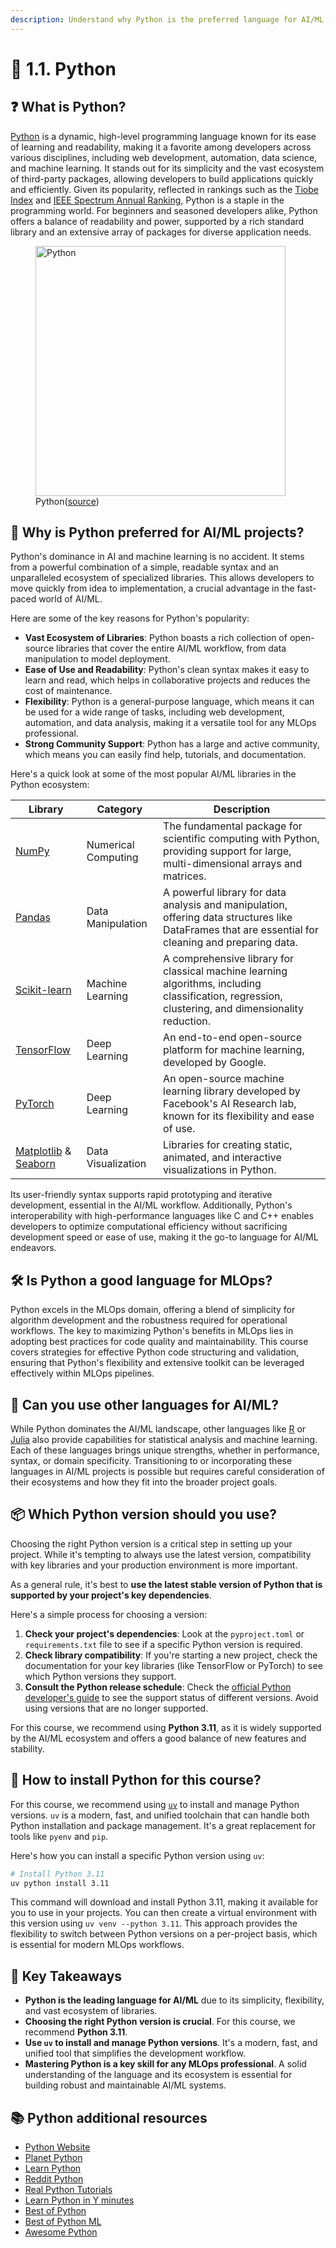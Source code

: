 ```yaml
---
description: Understand why Python is the preferred language for AI/ML projects and learn how to choose the right Python version and install it for your development environment.
---
```


# 🐍 1.1. Python

## ❓ What is Python?

[Python](https://www.python.org/) is a dynamic, high-level programming language known for its ease of learning and readability, making it a favorite among developers across various disciplines, including web development, automation, data science, and machine learning. It stands out for its simplicity and the vast ecosystem of third-party packages, allowing developers to build applications quickly and efficiently. Given its popularity, reflected in rankings such as the [Tiobe Index](https://www.tiobe.com/tiobe-index/) and [IEEE Spectrum Annual Ranking](https://spectrum.ieee.org/the-top-programming-languages-2023), Python is a staple in the programming world. For beginners and seasoned developers alike, Python offers a balance of readability and power, supported by a rich standard library and an extensive array of packages for diverse application needs.

<figure markdown="span">
  <img src="https://imgs.xkcd.com/comics/python.png" alt="Python" width=400" />
  <figcaption>Python(<a href="https://xkcd.com/353/">source</a>)</figcaption>
</figure>

## 🤖 Why is Python preferred for AI/ML projects?

Python's dominance in AI and machine learning is no accident. It stems from a powerful combination of a simple, readable syntax and an unparalleled ecosystem of specialized libraries. This allows developers to move quickly from idea to implementation, a crucial advantage in the fast-paced world of AI/ML.

Here are some of the key reasons for Python's popularity:

- **Vast Ecosystem of Libraries**: Python boasts a rich collection of open-source libraries that cover the entire AI/ML workflow, from data manipulation to model deployment.
- **Ease of Use and Readability**: Python's clean syntax makes it easy to learn and read, which helps in collaborative projects and reduces the cost of maintenance.
- **Flexibility**: Python is a general-purpose language, which means it can be used for a wide range of tasks, including web development, automation, and data analysis, making it a versatile tool for any MLOps professional.
- **Strong Community Support**: Python has a large and active community, which means you can easily find help, tutorials, and documentation.

Here's a quick look at some of the most popular AI/ML libraries in the Python ecosystem:

| Library                                       | Category             | Description                                                                                                                              |
| --------------------------------------------- | -------------------- | ---------------------------------------------------------------------------------------------------------------------------------------- |
| [NumPy](https://numpy.org/)                   | Numerical Computing  | The fundamental package for scientific computing with Python, providing support for large, multi-dimensional arrays and matrices.      |
| [Pandas](https://pandas.pydata.org/)          | Data Manipulation    | A powerful library for data analysis and manipulation, offering data structures like DataFrames that are essential for cleaning and preparing data. |
| [Scikit-learn](https://scikit-learn.org/)     | Machine Learning     | A comprehensive library for classical machine learning algorithms, including classification, regression, clustering, and dimensionality reduction. |
| [TensorFlow](https://www.tensorflow.org/)     | Deep Learning        | An end-to-end open-source platform for machine learning, developed by Google.                                                            |
| [PyTorch](https://pytorch.org/)               | Deep Learning        | An open-source machine learning library developed by Facebook's AI Research lab, known for its flexibility and ease of use.                |
| [Matplotlib](https://matplotlib.org/) & [Seaborn](https://seaborn.pydata.org/) | Data Visualization   | Libraries for creating static, animated, and interactive visualizations in Python.                                                       |

Its user-friendly syntax supports rapid prototyping and iterative development, essential in the AI/ML workflow. Additionally, Python's interoperability with high-performance languages like C and C++ enables developers to optimize computational efficiency without sacrificing development speed or ease of use, making it the go-to language for AI/ML endeavors.

## 🛠️ Is Python a good language for MLOps?

Python excels in the MLOps domain, offering a blend of simplicity for algorithm development and the robustness required for operational workflows. The key to maximizing Python's benefits in MLOps lies in adopting best practices for code quality and maintainability. This course covers strategies for effective Python code structuring and validation, ensuring that Python's flexibility and extensive toolkit can be leveraged effectively within MLOps pipelines.

## 🔄 Can you use other languages for AI/ML?

While Python dominates the AI/ML landscape, other languages like [R](https://www.r-project.org/) or [Julia](https://julialang.org/) also provide capabilities for statistical analysis and machine learning. Each of these languages brings unique strengths, whether in performance, syntax, or domain specificity. Transitioning to or incorporating these languages in AI/ML projects is possible but requires careful consideration of their ecosystems and how they fit into the broader project goals.

## 📦 Which Python version should you use?

Choosing the right Python version is a critical step in setting up your project. While it's tempting to always use the latest version, compatibility with key libraries and your production environment is more important.

As a general rule, it's best to **use the latest stable version of Python that is supported by your project's key dependencies**.

Here's a simple process for choosing a version:

1.  **Check your project's dependencies**: Look at the `pyproject.toml` or `requirements.txt` file to see if a specific Python version is required.
2.  **Check library compatibility**: If you're starting a new project, check the documentation for your key libraries (like TensorFlow or PyTorch) to see which Python versions they support.
3.  **Consult the Python release schedule**: Check the [official Python developer's guide](https://devguide.python.org/versions/) to see the support status of different versions. Avoid using versions that are no longer supported.

For this course, we recommend using **Python 3.11**, as it is widely supported by the AI/ML ecosystem and offers a good balance of new features and stability.

## 🚀 How to install Python for this course?

For this course, we recommend using [`uv`](https://docs.astral.sh/uv/) to install and manage Python versions. `uv` is a modern, fast, and unified toolchain that can handle both Python installation and package management. It's a great replacement for tools like `pyenv` and `pip`.

Here's how you can install a specific Python version using `uv`:

```bash
# Install Python 3.11
uv python install 3.11
```

This command will download and install Python 3.11, making it available for you to use in your projects. You can then create a virtual environment with this version using `uv venv --python 3.11`. This approach provides the flexibility to switch between Python versions on a per-project basis, which is essential for modern MLOps workflows.

## 🔑 Key Takeaways

- **Python is the leading language for AI/ML** due to its simplicity, flexibility, and vast ecosystem of libraries.
- **Choosing the right Python version is crucial**. For this course, we recommend **Python 3.11**.
- **Use `uv` to install and manage Python versions**. It's a modern, fast, and unified tool that simplifies the development workflow.
- **Mastering Python is a key skill for any MLOps professional**. A solid understanding of the language and its ecosystem is essential for building robust and maintainable AI/ML systems.

## 📚 Python additional resources

- [Python Website](https://www.python.org/)
- [Planet Python](https://planetpython.org/)
- [Learn Python](https://www.learnpython.org/)
- [Reddit Python](https://www.reddit.com/r/Python/)
- [Real Python Tutorials](https://realpython.com/)
- [Learn Python in Y minutes](https://learnxinyminutes.com/docs/python/)
- [Best of Python](https://github.com/ml-tooling/best-of-python)
- [Best of Python ML](https://github.com/ml-tooling/best-of-ml-python)
- [Awesome Python](https://github.com/vinta/awesome-python)
